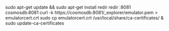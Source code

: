 sudo apt-get update && sudo apt-get install redir
redir :8081 cosmosdb:8081
curl -k https://cosmosdb:8081/_explorer/emulator.pem > emulatorcert.crt
sudo cp emulatorcert.crt /usr/local/share/ca-certificates/ & sudo update-ca-certificates